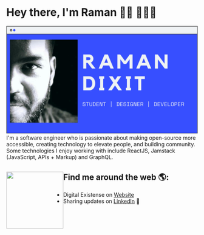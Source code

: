 # Hey there, I'm Raman 👋🏾 👩🏾‍💻

<img src="https://raw.githubusercontent.com/ramandixit13/ramandixit13/master/GITHUB_1.png" alt="banner that says Raman Dixit - software engineer, content creator and community organizer alongside a illustration of Raman">
I'm a software engineer who is passionate about making open-source more accessible, creating technology to elevate people, and building community. Some technologies I enjoy working with include ReactJS, Jamstack (JavaScript, APIs + Markup) and GraphQL.


## Find me around the web 🌎: <a href="https://ramandixit.digital/"><img align="left" width="150" height="150" src="https://github.com/M0nica/M0nica/blob/main/octomonica/m0nica-octocat-rotating.gif?raw=true"></a>

- Digital Existense on <a href="https://ramandixit.digital/">Website</a>
- Sharing updates on <a href="https://www.linkedin.com/in/raman-dixit/">LinkedIn</a> 💼

<!--
**ramandixit13/ramandixit13** is a ✨ _special_ ✨ repository because its `README.md` (this file) appears on your GitHub profile.

Here are some ideas to get you started:

- 🔭 I’m currently working on ...
- 🌱 I’m currently learning ...
- 👯 I’m looking to collaborate on ...
- 🤔 I’m looking for help with ...
- 💬 Ask me about ...
- 📫 How to reach me: ...
- 😄 Pronouns: ...
- ⚡ Fun fact: ...
-->
